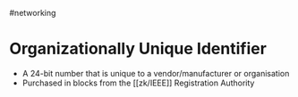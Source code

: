 #networking 
# Organizationally Unique Identifier
- A 24-bit number that is unique to a vendor/manufacturer or organisation 
- Purchased in blocks from the [[zk/IEEE]] Registration Authority